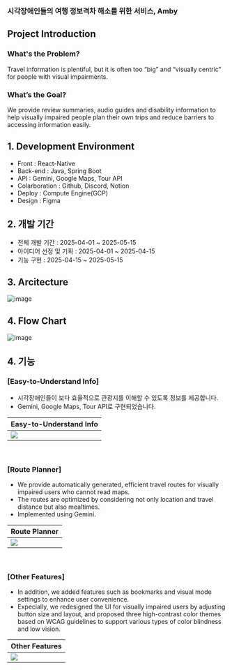 ### 시각장애인들의 여행 정보격차 해소를 위한 서비스, Amby

## Project Introduction
### What's the Problem?
Travel information is plentiful, but it is often too “big” and “visually centric” for people with visual impairments.

### What’s the Goal?
We provide review summaries, audio guides and disability information to help visually impaired people plan their own trips and reduce barriers to accessing information easily.

## 1. Development Environment
- Front : React-Native
- Back-end : Java, Spring Boot
- API : Gemini, Google Maps, Tour API
- Colarboration : Github, Discord, Notion
- Deploy : Compute Engine(GCP)
- Design : Figma

## 2. 개발 기간
- 전체 개발 기간 : 2025-04-01 ~ 2025-05-15
- 아이디어 선정 및 기획 : 2025-04-01 ~ 2025-04-15
- 기능 구현 : 2025-04-15 ~ 2025-05-15

## 3. Arcitecture
![image](https://github.com/user-attachments/assets/86dbb413-bdbc-4409-90c4-b966f533d275)



## 4. Flow Chart
![image](https://github.com/user-attachments/assets/c0870ae0-b28a-4b52-b06a-e3dec94b74c1)

## 4. 기능

### [Easy-to-Understand Info]
- 시각장애인들이 보다 효율적으로 관광지를 이해할 수 있도록 정보를 제공합니다.
- Gemini, Google Maps, Tour API로 구현되었습니다.

| Easy-to-Understand Info |
|----------|
|<img src="https://github.com/user-attachments/assets/8e6e58ca-1a51-4293-a384-b451457459ae">|

<br>

### [Route Planner]
- We provide automatically generated, efficient travel routes for visually impaired users who cannot read maps.
- The routes are optimized by considering not only location and travel distance but also mealtimes.
- Implemented using Gemini.

| Route Planner |
|----------|
|<img src="https://github.com/user-attachments/assets/faf72b89-2da8-453e-b29c-384944e7da5a">|

<br>

### [Other Features]
- In addition, we added features such as bookmarks and visual mode settings to enhance user convenience.
- Expecially, we redesigned the UI for visually impaired users by adjusting button size and layout, and proposed three high-contrast color themes based on WCAG guidelines to support various types of color blindness and low vision.

| Other Features |
|----------|
|<img src="https://github.com/user-attachments/assets/e4983a4d-88f6-495c-b84d-72a90c672177">|


<br>

